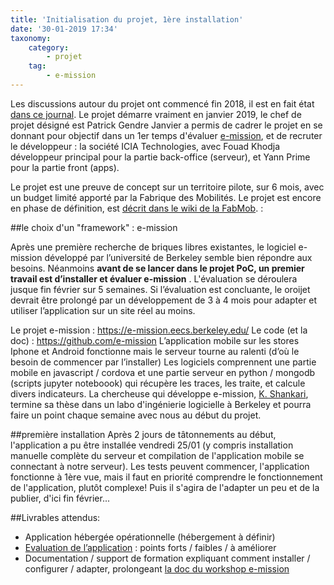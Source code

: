 ```yaml
---
title: 'Initialisation du projet, 1ère installation'
date: '30-01-2019 17:34'
taxonomy:
    category:
        - projet
    tag:
        - e-mission
---
```


Les discussions autour du projet ont commencé fin 2018, il est en fait état [dans ce journal](http://wiki.lafabriquedesmobilites.fr/wiki/Journal_du_montage_projet_de_commun_Kit_Traces).
Le projet démarre vraiment en janvier 2019, le chef de projet désigné est Patrick Gendre
Janvier a permis de cadrer le projet en se donnant pour objectif dans un 1er temps d'évaluer [e-mission](https://github.com/e-mission/e-mission-docs/tree/master/docs), et de recruter le développeur : la société ICIA Technologies, avec Fouad Khodja développeur principal pour la partie back-office (serveur), et Yann Prime pour la partie front (apps).

Le projet est une preuve de concept sur un territoire pilote, sur 6 mois, avec un budget limité apporté par la Fabrique des Mobilités.
Le projet est encore en phase de définition, est [décrit dans le wiki de la FabMob](http://wiki.lafabriquedesmobilites.fr/wiki/Kit_Minimal_pour_cr%C3%A9er_g%C3%A9rer_partager_des_traces_de_Mobilit%C3%A9). :  

##le choix d'un "framework" : e-mission

Après une première recherche de briques libres existantes, le logiciel e-mission développé par l’université de Berkeley semble bien répondre aux besoins. Néanmoins **avant de se lancer dans le projet PoC, un premier travail est d’installer et évaluer e-mission** . L'évaluation se déroulera jusque fin février sur 5 semaines. 
Si l’évaluation est concluante, le oroijet devrait être prolongé par un développement de 3 à 4 mois pour adapter et utiliser l’application sur un site réel au moins.

Le projet e-mission : https://e-mission.eecs.berkeley.edu/ 
Le code (et la doc) : https://github.com/e-mission
L’application mobile sur les stores Iphone et Android fonctionne mais le serveur tourne au ralenti (d’où le besoin de commencer par l’installer)
Les logiciels comprennent une partie mobile en javascript / cordova et une partie serveur en python / mongodb (scripts jupyter noteboook) qui récupère les traces, les traite, et calcule divers indicateurs.
La chercheuse qui développe e-mission, [K. Shankari](https://people.eecs.berkeley.edu/~shankari/), termine sa thèse dans un labo d'ingénierie logicielle à Berkeley et pourra faire un point chaque semaine avec nous au début du projet.

##première installation
Après 2 jours de tâtonnements au début, l'application a pu être installée vendredi 25/01 (y compris installation manuelle complète du serveur et compilation de l'application mobile se connectant à notre serveur). Les tests peuvent commencer, l'application fonctionne à 1ère vue, mais il faut en priorité comprendre le fonctionnement de l'application, plutôt complexe! Puis il s'agira de l'adapter un peu et de la publier, d'ici fin février...

##Livrables attendus:
- Application hébergée opérationnelle (hébergement à définir)
- [Evaluation de l’application](https://docs.google.com/document/d/1Bc8grBoDX9Co8IjGtyFPuTjURt5jwRGK_xv1IhoVFJ0/) : points forts / faibles / à améliorer
- Documentation / support de formation expliquant comment installer / configurer / adapter, prolongeant [la doc du workshop e-mission](https://github.com/e-mission/e-mission-docs/blob/master/docs/workshops/fall_2018/hands-on-overview.md ) 
